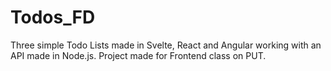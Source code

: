 # Todos_FD
 Three simple Todo Lists made in Svelte, React and Angular working with an API made in Node.js. Project made for Frontend class on PUT.
